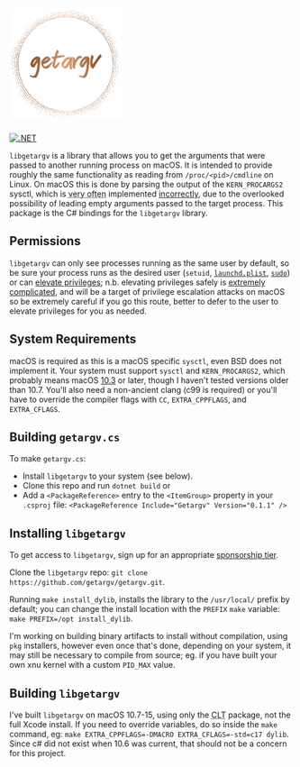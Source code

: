 <h1><img src="logo.svg" width="200" alt="getargv"></h1>

[![.NET](https://github.com/getargv/getargv.cs/actions/workflows/dotnet.yml/badge.svg)](https://github.com/getargv/getargv.cs/actions/workflows/dotnet.yml)

`libgetargv` is a library that allows you to get the arguments that were passed to another running process on macOS. It is intended to provide roughly the same functionality as reading from `/proc/<pid>/cmdline` on Linux. On macOS this is done by parsing the output of the `KERN_PROCARGS2` sysctl, which is <abbr title="always, in my observation">very often</abbr> implemented [incorrectly](https://getargv.narzt.cam/hallofshame.html), due to the overlooked possibility of leading empty arguments passed to the target process. This package is the C# bindings for the `libgetargv` library.

## Permissions

`libgetargv` can only see processes running as the same user by default, so be sure your process runs as the desired user (`setuid`, [`launchd.plist`](x-man-page://launchd.plist), [`sudo`](x-man-page://sudo)) or can [elevate privileges](https://developer.apple.com/library/archive/documentation/Security/Conceptual/SecureCodingGuide/Articles/AccessControl.html); n.b. elevating privileges safely is [extremely complicated](https://developer.apple.com/forums/thread/708765), and will be a target of privilege escalation attacks on macOS so be extremely careful if you go this route, better to defer to the user to elevate privileges for you as needed.

## System Requirements

macOS is required as this is a macOS specific `sysctl`, even BSD does not implement it. Your system must support `sysctl` and `KERN_PROCARGS2`, which probably means macOS [10.3](https://github.com/CamJN/xnu/blob/b52f6498893f78b034e2e00b86a3e146c3720649/bsd/sys/sysctl.h#L332) or later, though I haven't tested versions older than 10.7. You'll also need a non-ancient clang (c99 is required) or you'll have to override the compiler flags with `CC`, `EXTRA_CPPFLAGS`, and `EXTRA_CFLAGS`.

## Building `getargv.cs`

To make `getargv.cs`:

 - Install `libgetargv` to your system (see below).
 - Clone this repo and run `dotnet build` or
 - Add a `<PackageReference>` entry to the `<ItemGroup>` property in your `.csproj` file: `<PackageReference Include="Getargv" Version="0.1.1" />`

## Installing `libgetargv`

To get access to `libgetargv`, sign up for an appropriate [sponsorship tier](https://github.com/sponsors/CamJN).

Clone the `libgetargv` repo: `git clone https://github.com/getargv/getargv.git`.

Running `make install_dylib`, installs the library to the `/usr/local/` prefix by default; you can change the install location with the `PREFIX` `make` variable: `make PREFIX=/opt install_dylib`.

I'm working on building binary artifacts to install without compilation, using `pkg` installers, however even once that's done, depending on your system, it may still be necessary to compile from source; eg. if you have built your own xnu kernel with a custom `PID_MAX` value.

## Building `libgetargv`
I've built `libgetargv` on macOS 10.7-15, using only the <abbr title="Command Line Tools">CLT</abbr> package, not the full Xcode install. If you need to override variables, do so inside the `make` command, eg: `make EXTRA_CPPFLAGS=-DMACRO EXTRA_CFLAGS=-std=c17 dylib`. Since c# did not exist when 10.6 was current, that should not be a concern for this project.
